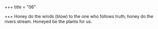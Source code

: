 +++
title = "06"

+++
Honey do the winds (blow) to the one who follows truth; honey do the  rivers stream.
Honeyed be the plants for us.